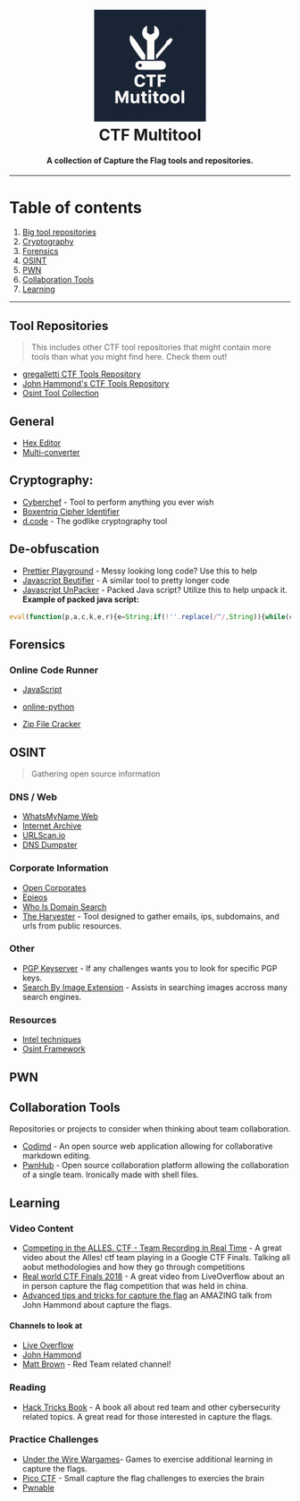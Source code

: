 <h1 align="center">
  <br>
  <a href="https://github.com/OlsonTyler0/ctf-multitool"><img src="images/logo.png" alt="CTF Multitool" width="200"></a>
  <br>
  CTF Multitool
  <br>
</h1>

<h4 align="center">A collection of Capture the Flag tools and repositories.</h4>

-------------------

# Table of contents
1. [Big tool repositories](#tool-repositories)
2. [Cryptography](#cryptography)
3. [Forensics](#forensics)
4. [OSINT](#OSINT)
5. [PWN](#pwn)
6. [Collaboration Tools](#collaboration-tools)
7. [Learning](#learning)

--------------------

## Tool Repositories
> This includes other CTF tool repositories that might contain more tools than what you might find here. Check them out!
- [gregalletti CTF Tools Repository](https://github.com/gregalletti/CTF_tools)
- [John Hammond's CTF Tools Repository](https://github.com/JohnHammond/ctf-katana)
- [Osint Tool Collection](https://cipher387.github.io/osint_stuff_tool_collection/)

## General
- [Hex Editor](https://hexed.it/)
- [Multi-converter](https://www.rapidtables.com/convert/number/ascii-hex-bin-dec-converter.html)

## Cryptography:
- [Cyberchef](https://gchq.github.io/CyberChef/) - Tool to perform anything you ever wish
- [Boxentriq Cipher Identifier](https://www.boxentriq.com/code-breaking/cipher-identifier)
- [d.code](https://www.dcode.fr/en) - The godlike cryptography tool

## De-obfuscation
- [Prettier Playground](https://prettier.io/playground/) - Messy looking long code? Use this to help
- [Javascript Beutifier](https://beautifier.io/) - A similar tool to pretty longer code
- [Javascript UnPacker](https://matthewfl.com/unPacker.html) - Packed Java script? Utilize this to help unpack it.
**Example of packed java script:** 
```js
eval(function(p,a,c,k,e,r){e=String;if(!''.replace(/^/,String)){while(c--)r[c]=k[c]||c;k=[function(e){return r[e]}];e=function(){return'\\w+'};c=1};while(c--)if(k[c])p=p.replace(new RegExp('\\b'+e(c)+'\\b','g'),k[c]);return p}('(0(){4 1="5 6 7 8";0 2(3){9(3)}2(1)})();',10,10,'function|b|something|a|var|some|sample|packed|code|alert'.split('|'),0,{}))
```

## Forensics
### Online Code Runner
- [JavaScript](https://jsconsole.com/)
- [online-python](https://www.online-python.com/)

- [Zip File Cracker](https://passwordrecovery.io/zip-file-password-removal/)


## OSINT
> Gathering open source information 
### DNS / Web
- [WhatsMyName Web](https://whatsmyname.app/)
- [Internet Archive](https://whatsmyname.app/)
- [URLScan.io](https://urlscan.io/)
- [DNS Dumpster](https://dnsdumpster.com/)

### Corporate Information
- [Open Corporates](https://opencorporates.com/)
- [Epieos](https://epieos.com/)
- [Who Is Domain Search](https://who.is/)
- [The Harvester](https://github.com/laramies/theHarvester) - Tool designed to gather emails, ips, subdomains, and urls from public resources.

### Other
- [PGP Keyserver](https://keyserver.ubuntu.com/) - If any challenges wants you to look for specific PGP keys.
- [Search By Image Extension](https://addons.mozilla.org/en-US/firefox/addon/search_by_image/) - Assists in searching images accross many search engines.

### Resources
- [Intel techniques](https://inteltechniques.com/tools/index.html)
- [Osint Framework](https://osintframework.com/)

## PWN

## Collaboration Tools
Repositories or projects to consider when thinking about team collaboration.
- [Codimd](https://github.com/hackmdio/codimd) - An open source web application allowing for collaborative markdown editing.
- [PwnHub](https://github.com/Maybe4a6f7365/PwnHub) - Open source collaboration platform allowing the collaboration of a single team. Ironically made with shell files.

## Learning
### Video Content
- [Competing in the ALLES. CTF - Team Recording in Real Time](https://www.youtube.com/watch?v=DGuRI_SPZYg) - A great video about the Alles! ctf team playing in a Google CTF Finals. Talking all aobut methodologies and how they go through competitions
- [Real world CTF Finals 2018](https://www.youtube.com/watch?v=2S_TXaGYD8E) - A great video from LiveOverflow about an in person capture the flag competition that was held in china.
- [Advanced tips and tricks for capture the flag](https://www.youtube.com/watch?v=Vh3gN-Pog1k&t=934s) an AMAZING talk from John Hammond about capture the flags.
#### Channels to look at
- [Live Overflow](https://www.youtube.com/@LiveOverflow)
- [John Hammond](https://www.youtube.com/@_JohnHammond)
- [Matt Brown](https://www.youtube.com/@mattbrwn/videos) - Red Team related channel!

### Reading
- [Hack Tricks Book](https://book.hacktricks.wiki/en/index.html) - A book all about red team and other cybersecurity related topics. A great read for those interested in capture the flags.

### Practice Challenges
- [Under the Wire Wargames](https://underthewire.tech/wargames)- Games to exercise additional learning in capture the flags.
- [Pico CTF](https://picoctf.org/) - Small capture the flag challenges to exercies the brain
- [Pwnable](http://pwnable.kr)
